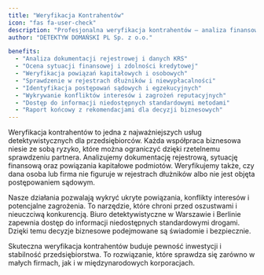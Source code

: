 ```yaml
---
title: "Weryfikacja Kontrahentów"
icon: "fas fa-user-check"
description: "Profesjonalna weryfikacja kontrahentów – analiza finansowa, powiązania kapitałowe, rejestry dłużników i ryzyka prawne. DETEKTYW DOMAŃSKI zapewnia bezpieczeństwo decyzji biznesowych w Polsce i za granicą."
author: "DETEKTYW DOMAŃSKI PL Sp. z o.o."

benefits:
  - "Analiza dokumentacji rejestrowej i danych KRS"
  - "Ocena sytuacji finansowej i zdolności kredytowej"
  - "Weryfikacja powiązań kapitałowych i osobowych"
  - "Sprawdzenie w rejestrach dłużników i niewypłacalności"
  - "Identyfikacja postępowań sądowych i egzekucyjnych"
  - "Wykrywanie konfliktów interesów i zagrożeń reputacyjnych"
  - "Dostęp do informacji niedostępnych standardowymi metodami"
  - "Raport końcowy z rekomendacjami dla decyzji biznesowych"
---
```


Weryfikacja kontrahentów to jedna z najważniejszych usług detektywistycznych dla przedsiębiorców. Każda współpraca biznesowa niesie ze sobą ryzyko, które można ograniczyć dzięki rzetelnemu sprawdzeniu partnera. Analizujemy dokumentację rejestrową, sytuację finansową oraz powiązania kapitałowe podmiotów. Weryfikujemy także, czy dana osoba lub firma nie figuruje w rejestrach dłużników albo nie jest objęta postępowaniem sądowym.

Nasze działania pozwalają wykryć ukryte powiązania, konflikty interesów i potencjalne zagrożenia. To narzędzie, które chroni przed oszustwami i nieuczciwą konkurencją. Biuro detektywistyczne w Warszawie i Berlinie zapewnia dostęp do informacji niedostępnych standardowymi drogami. Dzięki temu decyzje biznesowe podejmowane są świadomie i bezpiecznie.

Skuteczna weryfikacja kontrahentów buduje pewność inwestycji i stabilność przedsiębiorstwa. To rozwiązanie, które sprawdza się zarówno w małych firmach, jak i w międzynarodowych korporacjach.
